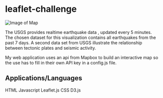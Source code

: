 # leaflet-challenge
![Image of Map](images/satelliteMap.png)

The USGS provides realtime earthquake data , updated every 5 minutes. The chosen dataset for this visualization contains all earthquakes from the past 7 days. A second data set from USGS illustrate the relationship between tectonic plates and seismic activity.

My web application uses an api from Mapbox to build an interactive map so the use has to fill in their own API key in a config.js file. 

## Applications/Languages

HTML
Javascript
Leaflet.js
CSS
D3.js


